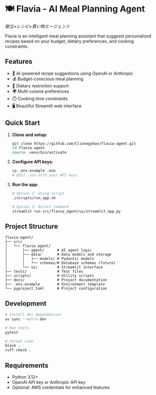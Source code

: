 # 🍽️ Flavia - AI Meal Planning Agent
*献立×レシピ×買い物エージェント*

Flavia is an intelligent meal planning assistant that suggests personalized recipes based on your budget, dietary preferences, and cooking constraints.

## Features

- 🤖 AI-powered recipe suggestions using OpenAI or Anthropic
- 💰 Budget-conscious meal planning
- 🥗 Dietary restriction support
- 🌍 Multi-cuisine preferences
- ⏱️ Cooking time constraints
- 🖥️ Beautiful Streamlit web interface

## Quick Start

1. **Clone and setup:**
   ```bash
   git clone https://github.com/Clionegohan/flavia-agent.git
   cd flavia-agent
   source .venv/bin/activate
   ```

2. **Configure API keys:**
   ```bash
   cp .env.example .env
   # Edit .env with your API keys
   ```

3. **Run the app:**
   ```bash
   # Option 1: Using script
   ./scripts/run_app.sh
   
   # Option 2: Direct command
   streamlit run src/flavia_agent/ui/streamlit_app.py
   ```

## Project Structure

```
flavia-agent/
├── src/
│   └── flavia_agent/
│       ├── agent/      # AI agent logic
│       ├── data/       # Data models and storage
│       │   ├── models/ # Pydantic models
│       │   └── schemas/# Database schemas (future)
│       └── ui/         # Streamlit interface
├── tests/              # Test files
├── scripts/            # Utility scripts
├── docs/               # Project documentation
├── .env.example        # Environment template
└── pyproject.toml      # Project configuration
```

## Development

```bash
# Install dev dependencies
uv sync --extra dev

# Run tests
pytest

# Format code
black .
ruff check .
```

## Requirements

- Python 3.12+
- OpenAI API key or Anthropic API key
- Optional: AWS credentials for enhanced features
